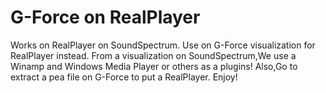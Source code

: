 # G-Force on RealPlayer
Works on RealPlayer on SoundSpectrum. Use on G-Force visualization for RealPlayer instead.  From a visualization on SoundSpectrum,We use a Winamp and Windows Media Player or others as a plugins!  Also,Go to extract a pea file on G-Force to put a RealPlayer. Enjoy!
